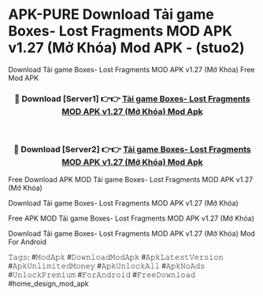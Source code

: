 # APK-PURE Download Tải game Boxes- Lost Fragments MOD APK v1.27 (Mở Khóa) Mod APK - (stuo2)
Download Tải game Boxes- Lost Fragments MOD APK v1.27 (Mở Khóa) Free Mod APK

<div align="center">
<h3>🔴 Download [Server1] 👉👉 <a href="https://apk-comot.site?title=Tải_game_Boxes-_Lost_Fragments_MOD_APK_v1.27_(Mở_Khóa)">Tải game Boxes- Lost Fragments MOD APK v1.27 (Mở Khóa) Mod Apk</a></h3><br>

<h3>🔴 Download [Server2] 👉👉 <a href="https://apk-comot.site?title=Tải_game_Boxes-_Lost_Fragments_MOD_APK_v1.27_(Mở_Khóa)">Tải game Boxes- Lost Fragments MOD APK v1.27 (Mở Khóa) Mod Apk</a></h3>
</div>


Free Download APK MOD Tải game Boxes- Lost Fragments MOD APK v1.27 (Mở Khóa)

Download Tải game Boxes- Lost Fragments MOD APK v1.27 (Mở Khóa) 

Free APK MOD Tải game Boxes- Lost Fragments MOD APK v1.27 (Mở Khóa) 

Download Tải game Boxes- Lost Fragments MOD APK v1.27 (Mở Khóa) Mod For Android

𝚃𝚊𝚐𝚜: #𝙼𝚘𝚍𝙰𝚙𝚔 #𝙳𝚘𝚠𝚗𝚕𝚘𝚊𝚍𝙼𝚘𝚍𝙰𝚙𝚔 #𝙰𝚙𝚔𝙻𝚊𝚝𝚎𝚜𝚝𝚅𝚎𝚛𝚜𝚒𝚘𝚗 #𝙰𝚙𝚔𝚄𝚗𝚕𝚒𝚖𝚒𝚝𝚎𝚍𝙼𝚘𝚗𝚎𝚢 #𝙰𝚙𝚔𝚄𝚗𝚕𝚘𝚌𝚔𝙰𝚕𝚕 #𝙰𝚙𝚔𝙽𝚘𝙰𝚍𝚜 #𝚄𝚗𝚕𝚘𝚌𝚔𝙿𝚛𝚎𝚖𝚒𝚞𝚖 #𝙵𝚘𝚛𝙰𝚗𝚍𝚛𝚘𝚒𝚍 #𝙵𝚛𝚎𝚎𝙳𝚘𝚠𝚗𝚕𝚘𝚊𝚍 #home_design_mod_apk